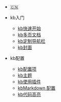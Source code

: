 * [:cn:](/)
* kb入门

    * [kb快速开始](zh-cn/quickstart.md)
    * [kb多页文档](zh-cn/more-pages.md)
    * [kb定制导航栏](zh-cn/custom-navbar.md)
    * [kb封面](zh-cn/cover.md)


* kb配置
    * [kb配置项](zh-cn/configuration.md)
    * [kb主题](zh-cn/themes.md)
    * [kb使用插件](zh-cn/plugins.md)
    * [kbMarkdown 配置](zh-cn/markdown.md)
    * [kb代码高亮](zh-cn/language-highlight.md)